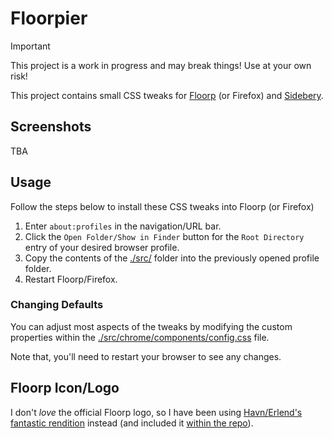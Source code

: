 # Floorpier

> [!IMPORTANT]
> This project is a work in progress and may break things! Use at your own risk!

This project contains small CSS tweaks for [Floorp](https://floorp.app) (or Firefox) and [Sidebery](https://addons.mozilla.org/en-US/firefox/addon/sidebery/).

## Screenshots

TBA

## Usage

Follow the steps below to install these CSS tweaks into Floorp (or Firefox)

1. Enter `about:profiles` in the navigation/URL bar.
2. Click the `Open Folder/Show in Finder` button for the `Root Directory` entry of your desired browser profile.
3. Copy the contents of the [./src/](./src/) folder into the previously opened profile folder.
4. Restart Floorp/Firefox.

### Changing Defaults

You can adjust most aspects of the tweaks by modifying the custom properties within the [./src/chrome/components/config.css](./src/chrome/components/config.css) file.

Note that, you'll need to restart your browser to see any changes.

## Floorp Icon/Logo

I don't *love* the official Floorp logo, so I have been using [Havn/Erlend's fantastic rendition](https://havn.blog/2024/05/03/what-if-the.html) instead (and included it [within the repo](./src/chrome/icons/floorp-havn.png)).
